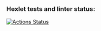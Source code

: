 ### Hexlet tests and linter status:
[![Actions Status](https://github.com/nudaso/frontend-project-11/workflows/hexlet-check/badge.svg)](https://github.com/nudaso/frontend-project-11/actions)